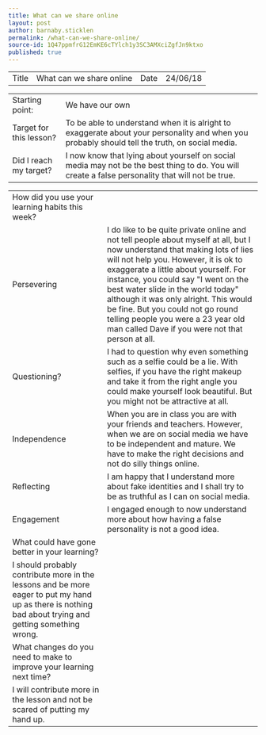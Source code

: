 ```yaml
---
title: What can we share online
layout: post
author: barnaby.sticklen
permalink: /what-can-we-share-online/
source-id: 1Q47ppmfrG12EmKE6cTYlch1y3SC3AMXciZgfJn9ktxo
published: true
---
```

<table>
  <tr>
    <td>Title</td>
    <td>What can we share online</td>
    <td>Date</td>
    <td>24/06/18</td>
  </tr>
</table>


<table>
  <tr>
    <td>Starting point:</td>
    <td>We have our own </td>
  </tr>
  <tr>
    <td>Target for this lesson?</td>
    <td>To be able to understand when it is alright to exaggerate about your personality and when you probably should tell the truth, on social media.</td>
  </tr>
  <tr>
    <td>Did I reach my target? </td>
    <td>I now know that lying about yourself on social media may not be the best thing to do. You will create a false personality that will not be true.</td>
  </tr>
</table>


<table>
  <tr>
    <td>How did you use your learning habits this week?</td>
    <td></td>
  </tr>
  <tr>
    <td>Persevering</td>
    <td>I do like to be quite private online and not tell people about myself at all, but I now understand that making lots of lies will not help you. However, it is ok to exaggerate a little about yourself. For instance, you could say "I went on the best water slide in the world today" although it was only alright. This would be fine. But you could not go round telling people you were a 23 year old man called Dave if you were not that person at all.</td>
  </tr>
  <tr>
    <td>Questioning?</td>
    <td>I had to question why even something such as a selfie could be a lie. With selfies, if you have the right makeup and take it from the right angle you could make yourself look beautiful. But you might not be attractive at all.</td>
  </tr>
  <tr>
    <td>Independence</td>
    <td>When you are in class you are with your friends and teachers. However, when we are on social media we have to be independent and mature. We have to make the right decisions and not do silly things online.</td>
  </tr>
  <tr>
    <td>Reflecting</td>
    <td>I am happy that I understand more about fake identities and I shall try to be as truthful as I can on social media. </td>
  </tr>
  <tr>
    <td>Engagement</td>
    <td>I engaged enough to now understand more about how having a false personality is not a good idea.</td>
  </tr>
  <tr>
    <td>What could have gone better in your learning?</td>
    <td></td>
  </tr>
  <tr>
    <td>I should probably contribute more in the lessons and be more eager to put my hand up as there is nothing bad about trying and getting something wrong.</td>
    <td></td>
  </tr>
  <tr>
    <td>What changes do you need to make to improve your learning next time?</td>
    <td></td>
  </tr>
  <tr>
    <td>I will contribute more in the lesson and not be scared of putting my hand up.</td>
    <td></td>
  </tr>
</table>


